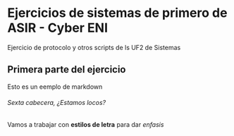 # Ejercicios de sistemas de primero de ASIR - Cyber ENI

Ejercicio de protocolo y otros scripts de ls UF2 de Sistemas

## Primera parte del ejercicio

Esto es un eemplo de markdown

###### Sexta cabecera, ¿Estamos locos?

Vamos a trabajar con **estilos de letra** para dar *enfasis*


